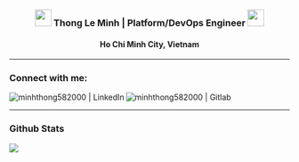 <div align="center">
<h3><img src="https://media.giphy.com/media/WUlplcMpOCEmTGBtBW/giphy.gif" width="30"> Thong Le Minh | Platform/DevOps Engineer <img src="https://media.giphy.com/media/WUlplcMpOCEmTGBtBW/giphy.gif" width="30"></h3>
<h4>Ho Chi Minh City, Vietnam</h4>
</div>

---


### Connect with me:

[<img align="left" alt="minhthong582000 | LinkedIn" src="https://img.shields.io/badge/LinkedIn-0077B5?style=for-the-badge&logo=linkedin&logoColor=white" />][linkedin]
[<img align="left" alt="minhthong582000 | Gitlab" src="https://img.shields.io/badge/GitLab-330F63?style=for-the-badge&logo=gitlab&logoColor=white" />][gitlab]

<br />

---

### Github Stats

<p align="left" >
<a href="https://github.com/anuraghazra/github-readme-stats"> 
    <img  src="https://github-readme-stats.vercel.app/api?username=minhthong582000&&show_icons=true"/>
  </a>
</p>

[github]: https://github.com/minhthong582000
[linkedin]: https://www.linkedin.com/in/minhthong582000/
[gitlab]: https://gitlab.com/minhthong582000
